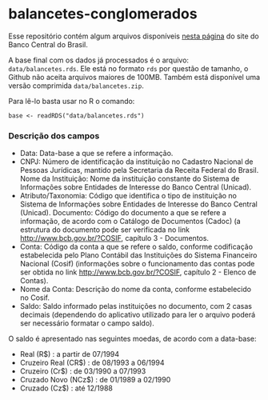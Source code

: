 balancetes-conglomerados
================================

Esse repositório contém algum arquivos disponíveis [nesta página](http://www4.bcb.gov.br/fis/cosif/balancetes.asp)
do site do Banco Central do Brasil.

A base final com os dados já processados é o arquivo: `data/balancetes.rds`.
Ele está no formato `rds` por questão de tamanho, o Github não aceita arquivos
maiores de 100MB. Também está disponível uma versão comprimida `data/balancetes.zip`.

Para lê-lo basta usar no R o comando:

```
base <- readRDS("data/balancetes.rds")
```

### Descrição dos campos

* Data:	Data-base a que se refere a informação.
* CNPJ:	Número de identificação da instituição no Cadastro Nacional de Pessoas Jurídicas, mantido pela Secretaria da Receita Federal do Brasil.
Nome da Instituição:	Nome da instituição constante do Sistema de Informações sobre Entidades de Interesse do Banco Central (Unicad).
* Atributo/Taxonomia:	Código que identifica o tipo de instituição no Sistema de Informações sobre Entidades de Interesse do Banco Central (Unicad).
Documento:	Código do documento a que se refere a informação, de acordo com o Catálogo de Documentos (Cadoc) (a estrutura do documento pode ser verificada no link http://www.bcb.gov.br/?COSIF, capítulo 3 - Documentos.
* Conta:	Código da conta a que se refere o saldo, conforme codificação estabelecida pelo Plano Contábil das Instituições do Sistema Financeiro Nacional (Cosif) (informações sobre o funcionamento das contas pode ser obtida no link http://www.bcb.gov.br/?COSIF, capítulo 2 - Elenco de Contas).
* Nome da Conta:	Descrição do nome da conta, conforme estabelecido no Cosif.
* Saldo:	Saldo informado pelas instituições no documento, com 2 casas decimais (dependendo do aplicativo utilizado para ler o arquivo poderá ser necessário formatar o campo saldo).


O saldo é apresentado nas seguintes moedas, de acordo com a data-base:

* Real (R$)	: a partir de 07/1994
* Cruzeiro Real (CR$) : de 08/1993 a 06/1994
* Cruzeiro (Cr$)	: de 03/1990 a 07/1993
* Cruzado Novo (NCz$) : de 01/1989 a 02/1990
* Cruzado (Cz$)	: até 12/1988